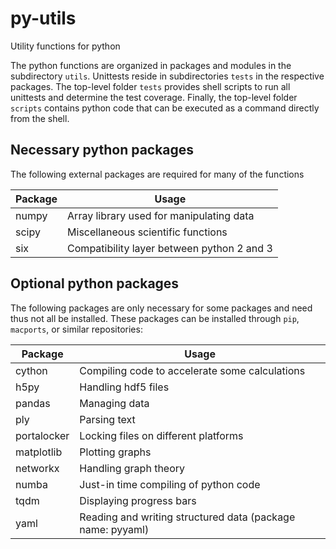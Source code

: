 # py-utils
Utility functions for python

The python functions are organized in packages and modules in the subdirectory
`utils`. Unittests reside in subdirectories `tests` in the respective packages.
The top-level folder `tests` provides shell scripts to run all unittests and
determine the test coverage. Finally, the top-level folder `scripts` contains
python code that can be executed as a command directly from the shell. 


## Necessary python packages

The following external packages are required for many of the functions 

Package       | Usage                                      
--------------|-------------------------------------------
numpy         | Array library used for manipulating data
scipy         | Miscellaneous scientific functions
six           | Compatibility layer between python 2 and 3


## Optional python packages

The following packages are only necessary for some packages and need thus not
all be installed. These packages can be installed through `pip`, `macports`,
or similar repositories:

Package       | Usage                                      
--------------|-------------------------------------------
cython        | Compiling code to accelerate some calculations
h5py          | Handling hdf5 files
pandas        | Managing data
ply           | Parsing text
portalocker   | Locking files on different platforms
matplotlib    | Plotting graphs
networkx      | Handling graph theory
numba         | Just-in time compiling of python code
tqdm          | Displaying progress bars 
yaml          | Reading and writing structured data (package name: pyyaml)